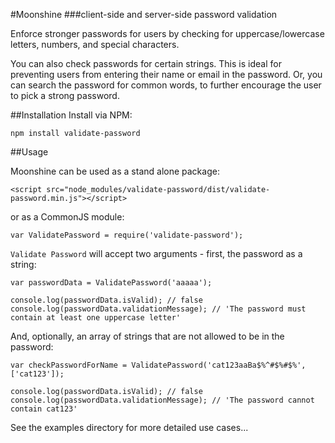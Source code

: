 
#Moonshine
###client-side and server-side password validation

Enforce stronger passwords for users by checking for uppercase/lowercase letters, numbers, and special characters.

You can also check passwords for certain strings.  This is ideal for preventing users from entering their name or email in the password.
Or, you can search the password for common words, to further encourage the user to pick a strong password.

##Installation
Install via NPM:

```
npm install validate-password
```

##Usage

Moonshine can be used as a stand alone package:

``` 
<script src="node_modules/validate-password/dist/validate-password.min.js"></script>
```

or as a CommonJS module:

```
var ValidatePassword = require('validate-password');
```

```Validate Password``` will accept two arguments - first, the password as a string:

```
var passwordData = ValidatePassword('aaaaa');

console.log(passwordData.isValid); // false
console.log(passwordData.validationMessage); // 'The password must contain at least one uppercase letter'
```

And, optionally, an array of strings that are not allowed to be in the password:

```
var checkPasswordForName = ValidatePassword('cat123aaBa$%^#$%#$%', ['cat123']);

console.log(passwordData.isValid); // false
console.log(passwordData.validationMessage); // 'The password cannot contain cat123'
```

See the examples directory for more detailed use cases...








